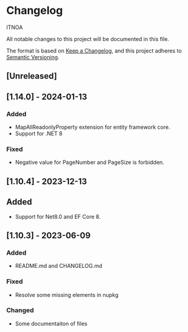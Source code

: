 ﻿# Changelog

ITNOA

All notable changes to this project will be documented in this file.

The format is based on [Keep a Changelog](https://keepachangelog.com/en/1.0.0/),
and this project adheres to [Semantic Versioning](https://semver.org/spec/v2.0.0.html).

## [Unreleased]

## [1.14.0] - 2024-01-13

### Added

- MapAllReadonlyProperty extension for entity framework core.
- Support for .NET 8

### Fixed

- Negative value for PageNumber and PageSize is forbidden.


## [1.10.4] - 2023-12-13

## Added

- Support for Net8.0 and EF Core 8.

## [1.10.3] - 2023-06-09

### Added

- README.md and CHANGELOG.md

### Fixed

- Resolve some missing elements in nupkg


### Changed

- Some documentaiton of files
